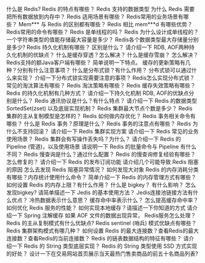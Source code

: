 什么是 Redis?
Redis 的特点有哪些？
Redis 支持的数据类型
为什么 Redis 需要把所有数据放到内存中？
Redis 适用场景有哪些？
Redis常用的业务场景有哪些？
Mem*** 与 Redis 的区别都有哪些？
Redis 相比 mem***d 有哪些优势？
Redis常用的命令有哪些？
Redis 是单线程的吗？
Redis 为什么设计成单线程的？
一个字符串类型的值能存储最大容量是多少？
Redis各个数据类型最大存储量分别是多少?
Redis 持久化机制有哪些？ 区别是什么？
请介绍一下 RDB, AOF两种持久化机制的优缺点？
什么是缓存穿透？怎么解决？
什么是缓存雪崩？ 怎么解决？
Redis支持的额Java客户端有哪些？ 简单说明一下特点。
缓存的更新策略有几种？分别有什么注意事项？
什么是分布式锁？有什么作用？
分布式锁可以通过什么来实现？
介绍一下分布式锁实现需要注意的事项？
Redis怎么实现分布式锁？
常见的淘汰算法有哪些？
Redis 淘汰策略有哪些？
Redis 缓存失效策略有哪些？
Redis 的持久化机制有几种方式？
请介绍一下持久化机制 RDB, AOF的优缺点分别是什么？
Redis 通讯协议是什么？有什么特点？
请介绍一下 Redis 的数据类型 SortedSet(zset) 以及底层实现机制？
Redis 集群最大节点个数是多少？
Redis 集群的主从复制模型是怎样的？
Redis 如何做内存优化？
Redis 事务相关命令有哪些？
什么是 Redis 事务？原理是什么？
Redis 事务的注意点有哪些？
Redis 为什么不支持回滚？
请介绍一下 Redis 集群实现方案
请介绍一下 Redis 常见的业务使用场景？
Redis 集群会有写操作丢失吗？为什么？
请介绍一下 Redis 的 Pipeline (管道)，以及使用场景
请说明一下 Redis 的批量命令与 Pipeline 有什么不同？
Redis 慢查询是什么？通过什么配置？
Redis 的慢查询修复经验有哪些？ 怎么修复的？
请介绍一下 Redis 的发布订阅功能
请介绍几个可能导致 Redis 阻塞的原因
怎么去发现 Redis 阻塞异常情况？
如何发现大对象
Redis 的内存消耗分类有哪些？内存统计使用什么命令？
简单介绍一下 Redis 的内存管理方式有哪些？
如何设置 Redis 的内存上限？有什么作用？
什么是 bigkey？ 有什么影响？
怎么发现bigkey?
请简单描述一下 Jedis 的基本使用方法？
Jedis连接池链接方法有什么优点？
冷热数据表示什么意思？
缓存命中率表示什么？
怎么提高缓存命中率？
如何优化 Redis 服务的性能？
如何实现本地缓存？请描述一下你知道的方式
请介绍一下 Spring 注解缓存
如果 AOF 文件的数据出现异常， Redis服务怎么处理？
Redis 的主从复制模式有什么优缺点?
Redis sentinel (哨兵) 模式优缺点有哪些？
Redis 集群架构模式有哪几种？
如何设置 Redis 的最大连接数？查看Redis的最大连接数？查看Redis的当前连接数？
Redis 的链表数据结构的特征有哪些？
请介绍一下 Redis 的 String 类型底层实现？
Redis 的 String 类型使用 SSD 方式实现的好处？
设计一下在交易网站首页展示当天最热门售卖商品的前五十名商品列表?